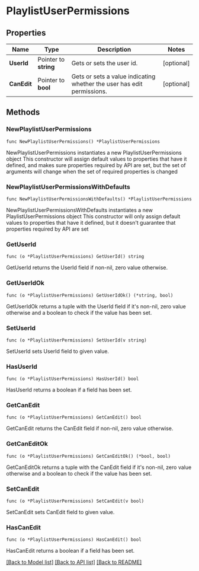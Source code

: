 # PlaylistUserPermissions

## Properties

Name | Type | Description | Notes
------------ | ------------- | ------------- | -------------
**UserId** | Pointer to **string** | Gets or sets the user id. | [optional] 
**CanEdit** | Pointer to **bool** | Gets or sets a value indicating whether the user has edit permissions. | [optional] 

## Methods

### NewPlaylistUserPermissions

`func NewPlaylistUserPermissions() *PlaylistUserPermissions`

NewPlaylistUserPermissions instantiates a new PlaylistUserPermissions object
This constructor will assign default values to properties that have it defined,
and makes sure properties required by API are set, but the set of arguments
will change when the set of required properties is changed

### NewPlaylistUserPermissionsWithDefaults

`func NewPlaylistUserPermissionsWithDefaults() *PlaylistUserPermissions`

NewPlaylistUserPermissionsWithDefaults instantiates a new PlaylistUserPermissions object
This constructor will only assign default values to properties that have it defined,
but it doesn't guarantee that properties required by API are set

### GetUserId

`func (o *PlaylistUserPermissions) GetUserId() string`

GetUserId returns the UserId field if non-nil, zero value otherwise.

### GetUserIdOk

`func (o *PlaylistUserPermissions) GetUserIdOk() (*string, bool)`

GetUserIdOk returns a tuple with the UserId field if it's non-nil, zero value otherwise
and a boolean to check if the value has been set.

### SetUserId

`func (o *PlaylistUserPermissions) SetUserId(v string)`

SetUserId sets UserId field to given value.

### HasUserId

`func (o *PlaylistUserPermissions) HasUserId() bool`

HasUserId returns a boolean if a field has been set.

### GetCanEdit

`func (o *PlaylistUserPermissions) GetCanEdit() bool`

GetCanEdit returns the CanEdit field if non-nil, zero value otherwise.

### GetCanEditOk

`func (o *PlaylistUserPermissions) GetCanEditOk() (*bool, bool)`

GetCanEditOk returns a tuple with the CanEdit field if it's non-nil, zero value otherwise
and a boolean to check if the value has been set.

### SetCanEdit

`func (o *PlaylistUserPermissions) SetCanEdit(v bool)`

SetCanEdit sets CanEdit field to given value.

### HasCanEdit

`func (o *PlaylistUserPermissions) HasCanEdit() bool`

HasCanEdit returns a boolean if a field has been set.


[[Back to Model list]](../README.md#documentation-for-models) [[Back to API list]](../README.md#documentation-for-api-endpoints) [[Back to README]](../README.md)


